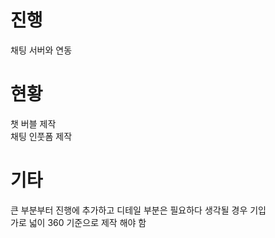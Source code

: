 # 진행  

채팅 서버와 연동      

# 현황  

챗 버블 제작  
채팅 인풋폼 제작  

# 기타  

큰 부분부터 진행에 추가하고 디테일 부분은 필요하다 생각될 경우 기입  
가로 넓이 360 기준으로 제작 해야 함  